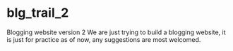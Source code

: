 # blg_trail_2
Blogging website version 2 
We are just trying to build a blogging website, it is just for practice as of now, any suggestions are most welcomed.
